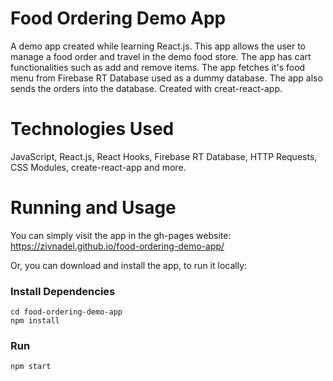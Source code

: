 # Food Ordering Demo App

A demo app created while learning React.js.
This app allows the user to manage a food order and travel in the demo food store. The app has cart functionalities such as add and remove items.
The app fetches it's food menu from Firebase RT Database used as a dummy database. The app also sends the orders into the database.
Created with creat-react-app.

# Technologies Used
JavaScript, React.js, React Hooks, Firebase RT Database, HTTP Requests, CSS Modules, create-react-app and more.

# Running and Usage

You can simply visit the app in the gh-pages website:
https://zivnadel.github.io/food-ordering-demo-app/

Or, you can download and install the app, to run it locally:

### Install Dependencies
```
cd food-ordering-demo-app
npm install
```
### Run
```
npm start
```

